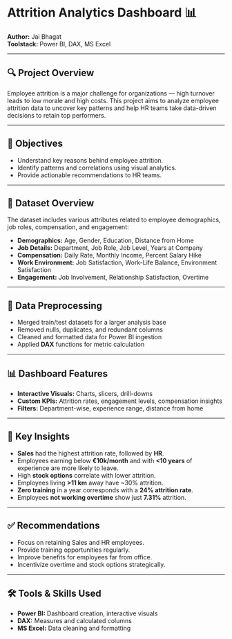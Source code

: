 # Attrition Analytics Dashboard 📊

**Author:** Jai Bhagat  
**Toolstack:** Power BI, DAX, MS Excel

---

## 🔍 Project Overview

Employee attrition is a major challenge for organizations — high turnover leads to low morale and high costs. This project aims to analyze employee attrition data to uncover key patterns and help HR teams take data-driven decisions to retain top performers.

---

## 🎯 Objectives

- Understand key reasons behind employee attrition.
- Identify patterns and correlations using visual analytics.
- Provide actionable recommendations to HR teams.

---

## 🧠 Dataset Overview

The dataset includes various attributes related to employee demographics, job roles, compensation, and engagement:

- **Demographics:** Age, Gender, Education, Distance from Home  
- **Job Details:** Department, Job Role, Job Level, Years at Company  
- **Compensation:** Daily Rate, Monthly Income, Percent Salary Hike  
- **Work Environment:** Job Satisfaction, Work-Life Balance, Environment Satisfaction  
- **Engagement:** Job Involvement, Relationship Satisfaction, Overtime  

---

## 🧹 Data Preprocessing

- Merged train/test datasets for a larger analysis base
- Removed nulls, duplicates, and redundant columns
- Cleaned and formatted data for Power BI ingestion
- Applied **DAX** functions for metric calculation

---

## 📊 Dashboard Features

- **Interactive Visuals:** Charts, slicers, drill-downs
- **Custom KPIs:** Attrition rates, engagement levels, compensation insights
- **Filters:** Department-wise, experience range, distance from home

---

## 🔑 Key Insights

- **Sales** had the highest attrition rate, followed by **HR**.
- Employees earning below **€10k/month** and with **<10 years** of experience are more likely to leave.
- High **stock options** correlate with lower attrition.
- Employees living **>11 km** away have ~30% attrition.
- **Zero training** in a year corresponds with a **24% attrition rate**.
- Employees **not working overtime** show just **7.31%** attrition.

---

## ✅ Recommendations

- Focus on retaining Sales and HR employees.
- Provide training opportunities regularly.
- Improve benefits for employees far from office.
- Incentivize overtime and stock options strategically.

---

## 🛠️ Tools & Skills Used

- **Power BI:** Dashboard creation, interactive visuals  
- **DAX:** Measures and calculated columns  
- **MS Excel:** Data cleaning and formatting  



